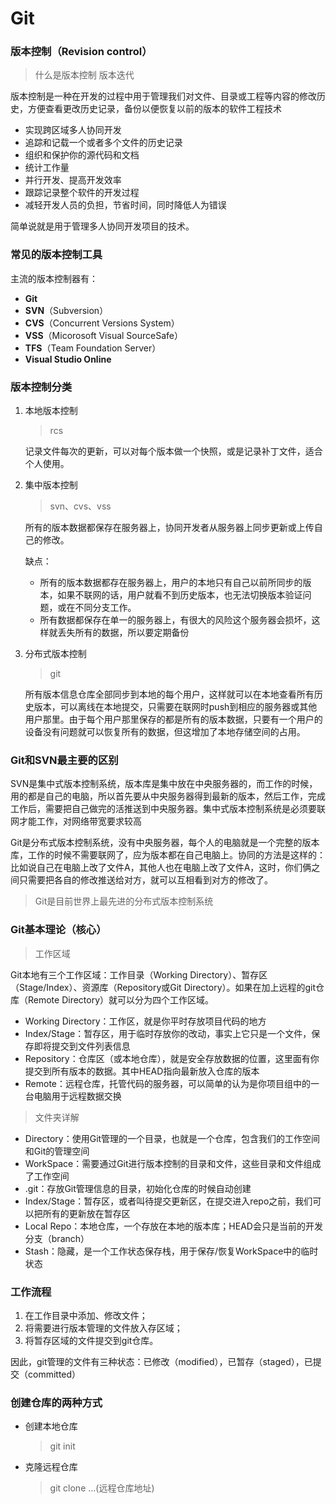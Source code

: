 # Git

### 版本控制（Revision control）

> 什么是版本控制 版本迭代

版本控制是一种在开发的过程中用于管理我们对文件、目录或工程等内容的修改历史，方便查看更改历史记录，备份以便恢复以前的版本的软件工程技术

* 实现跨区域多人协同开发
* 追踪和记载一个或者多个文件的历史记录
* 组织和保护你的源代码和文档
* 统计工作量
* 并行开发、提高开发效率
* 跟踪记录整个软件的开发过程
* 减轻开发人员的负担，节省时间，同时降低人为错误

简单说就是用于管理多人协同开发项目的技术。

### 常见的版本控制工具

主流的版本控制器有：

* **Git**
* **SVN**（Subversion）
* **CVS**（Concurrent Versions System）
* **VSS**（Micorosoft Visual SourceSafe）
* **TFS**（Team Foundation Server）
* **Visual Studio Online**

### 版本控制分类

1. 本地版本控制

   > rcs

   记录文件每次的更新，可以对每个版本做一个快照，或是记录补丁文件，适合个人使用。

2. 集中版本控制

   > svn、cvs、vss

   所有的版本数据都保存在服务器上，协同开发者从服务器上同步更新或上传自己的修改。

   缺点：

   * 所有的版本数据都存在服务器上，用户的本地只有自己以前所同步的版本，如果不联网的话，用户就看不到历史版本，也无法切换版本验证问题，或在不同分支工作。
   * 所有数据都保存在单一的服务器上，有很大的风险这个服务器会损坏，这样就丢失所有的数据，所以要定期备份

3. 分布式版本控制

   > git

   所有版本信息仓库全部同步到本地的每个用户，这样就可以在本地查看所有历史版本，可以离线在本地提交，只需要在联网时push到相应的服务器或其他用户那里。由于每个用户那里保存的都是所有的版本数据，只要有一个用户的设备没有问题就可以恢复所有的数据，但这增加了本地存储空间的占用。

### Git和SVN最主要的区别

SVN是集中式版本控制系统，版本库是集中放在中央服务器的，而工作的时候，用的都是自己的电脑，所以首先要从中央服务器得到最新的版本，然后工作，完成工作后，需要把自己做完的活推送到中央服务器。集中式版本控制系统是必须要联网才能工作，对网络带宽要求较高

Git是分布式版本控制系统，没有中央服务器，每个人的电脑就是一个完整的版本库，工作的时候不需要联网了，应为版本都在自己电脑上。协同的方法是这样的：比如说自己在电脑上改了文件A，其他人也在电脑上改了文件A，这时，你们俩之间只需要把各自的修改推送给对方，就可以互相看到对方的修改了。

> Git是目前世界上最先进的分布式版本控制系统

### Git基本理论（核心）

> 工作区域

Git本地有三个工作区域：工作目录（Working Directory）、暂存区（Stage/Index）、资源库（Repository或Git Directory）。如果在加上远程的git仓库（Remote Directory）就可以分为四个工作区域。

* Working Directory：工作区，就是你平时存放项目代码的地方
* Index/Stage：暂存区，用于临时存放你的改动，事实上它只是一个文件，保存即将提交到文件列表信息
* Repository：仓库区（或本地仓库），就是安全存放数据的位置，这里面有你提交到所有版本的数据。其中HEAD指向最新放入仓库的版本
* Remote：远程仓库，托管代码的服务器，可以简单的认为是你项目组中的一台电脑用于远程数据交换

> 文件夹详解

* Directory：使用Git管理的一个目录，也就是一个仓库，包含我们的工作空间和Git的管理空间
* WorkSpace：需要通过Git进行版本控制的目录和文件，这些目录和文件组成了工作空间
* .git：存放Git管理信息的目录，初始化仓库的时候自动创建
* Index/Stage：暂存区，或者叫待提交更新区，在提交进入repo之前，我们可以把所有的更新放在暂存区
* Local Repo：本地仓库，一个存放在本地的版本库；HEAD会只是当前的开发分支（branch）
* Stash：隐藏，是一个工作状态保存栈，用于保存/恢复WorkSpace中的临时状态

### 工作流程

1. 在工作目录中添加、修改文件；
2. 将需要进行版本管理的文件放入存区域；
3. 将暂存区域的文件提交到git仓库。 

因此，git管理的文件有三种状态：已修改（modified），已暂存（staged），已提交（committed）

### 创建仓库的两种方式

* 创建本地仓库

  >git init

* 克隆远程仓库

  > git clone ...(远程仓库地址)

 









































